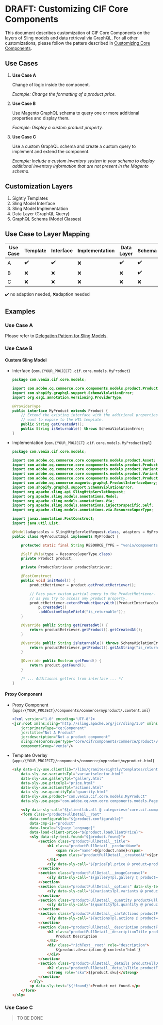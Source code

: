 # DRAFT: Customizing CIF Core Components

This document describes customization of CIF Core Components on the layers of Sling models and data retrieval via GraphQL. For all other customizations, please follow the patters described in [Customizing Core Components](https://docs.adobe.com/content/help/en/experience-manager-core-components/using/developing/customizing.html).


## Use Cases

1. **Use Case A**

    Change of logic inside the component.

    *Example: Change the formatting of a product price.*

1. **Use Case B**

    Use Magento GraphQL schema to query one or more additional properties and display them.

    *Example: Display a custom product property.*

1. **Use Case C**

    Use a custom GraphQL schema and create a custom query to implement and extend the component.

    *Example: Include a custom inventory system in your schema to display additional inventory information that are not present in the Magento schema.*

## Customization Layers
1. Sightly Templates
1. Sling Model Interface
1. Sling Model Implementation
1. Data Layer (GraphQL Query)
1. GraphQL Schema (Model Classes)

## Use Case to Layer Mapping

| Use Case | Template | Interface | Implementation | Data Layer | Schema |
| -------- | -------- | --------- | -------------- | ---------- | ------ |
| A        | ✔️       | ✔️        | ❌            | ✔️          | ✔️    |
| B        | ❌       | ❌        | ❌            | ❌          | ✔️    |
| C        | ❌       | ❌        | ❌            | ❌          | ❌    |

✔️ no adaption needed, ❌adaption needed

## Examples

### Use Case A
Please refer to [Delegation Pattern for Sling Models](https://github.com/adobe/aem-core-wcm-components/wiki/Delegation-Pattern-for-Sling-Models).

### Use Case B

#### Custom Sling Model
* Interface (`com.{YOUR_PROJECT}.cif.core.models.MyProduct`)
    ```java
    package com.venia.cif.core.models;

    import com.adobe.cq.commerce.core.components.models.product.Product;
    import com.shopify.graphql.support.SchemaViolationError;
    import org.osgi.annotation.versioning.ProviderType;

    @ProviderType
    public interface MyProduct extends Product {
        // Extend the existing interface with the additional properties which you
        // want to expose to the HTL template.
        public String getCreatedAt();
        public String isReturnable() throws SchemaViolationError;
    }
    ```

* Implementation (`com.{YOUR_PROJECT}.cif.core.models.MyProductImpl`)
    ```java
    package com.venia.cif.core.models;

    import com.adobe.cq.commerce.core.components.models.product.Asset;
    import com.adobe.cq.commerce.core.components.models.product.Product;
    import com.adobe.cq.commerce.core.components.models.product.Variant;
    import com.adobe.cq.commerce.core.components.models.product.VariantAttribute;
    import com.adobe.cq.commerce.core.components.models.product.ProductRetriever;
    import com.adobe.cq.commerce.magento.graphql.ProductInterfaceQuery;
    import com.shopify.graphql.support.SchemaViolationError;
    import org.apache.sling.api.SlingHttpServletRequest;
    import org.apache.sling.models.annotations.Model;
    import org.apache.sling.models.annotations.Via;
    import org.apache.sling.models.annotations.injectorspecific.Self;
    import org.apache.sling.models.annotations.via.ResourceSuperType;

    import javax.annotation.PostConstruct;
    import java.util.List;

    @Model(adaptables = SlingHttpServletRequest.class, adapters = MyProduct.class, resourceType = MyProductImpl.RESOURCE_TYPE)
    public class MyProductImpl implements MyProduct {

        protected static final String RESOURCE_TYPE = "venia/components/commerce/myproduct";

        @Self @Via(type = ResourceSuperType.class)
        private Product product;

        private ProductRetriever productRetriever;

        @PostConstruct
        public void initModel() {
            productRetriever = product.getProductRetriever();

            // Pass your custom partial query to the ProductRetriever. This class will automatically take care of executing your query as soon
            // as you try to access any product property.
            productRetriever.extendProductQueryWith((ProductInterfaceQuery p) ->
                p.createdAt()
                .addCustomSimpleField("is_returnable"));
        }

        @Override public String getCreatedAt() {
            return productRetriever.getProduct().getCreatedAt();
        }

        @Override public String isReturnable() throws SchemaViolationError {
            return productRetriever.getProduct().getAsString("is_returnable");
        }

        @Override public Boolean getFound() {
            return product.getFound();
        }

        /* ... Additional getters from interface ... */
    }
    ```

#### Proxy Component
* Proxy Component (`apps/{YOUR_PROJECT}/components/commerce/myproduct/.content.xml`)
    ```xml
    <?xml version="1.0" encoding="UTF-8"?>
    <jcr:root xmlns:sling="http://sling.apache.org/jcr/sling/1.0" xmlns:cq="http://www.day.com/jcr/cq/1.0" xmlns:jcr="http://www.jcp.org/jcr/1.0"
        jcr:primaryType="cq:Component"
        jcr:title="Not A Product"
        jcr:description="Not a product component"
        sling:resourceSuperType="core/cif/components/commerce/product/v1/product"
        componentGroup="venia"/>
    ```

* Template Overlay (`apps/{YOUR_PROJECT}/components/commerce/myproduct/myproduct.html`)
    ```html
    <sly data-sly-use.clientlib="/libs/granite/sightly/templates/clientlib.html"
        data-sly-use.variantsTpl="variantselector.html"
        data-sly-use.galleryTpl="gallery.html"
        data-sly-use.priceTpl="price.html"
        data-sly-use.actionsTpl="actions.html"
        data-sly-use.quantityTpl="quantity.html"
        data-sly-use.product="com.venia.cif.core.models.MyProduct"
        data-sly-use.page="com.adobe.cq.wcm.core.components.models.Page">

        <sly data-sly-call="${clientlib.all @ categories='core.cif.components.product.v1'}"/>
        <form class="productFullDetail__root"
            data-configurable="${product.configurable}"
            data-cmp-is="product"
            data-locale="${page.language}"
            data-load-client-price="${product.loadClientPrice}">
            <sly data-sly-test.found="${product.found}">
                <section class="productFullDetail__title">
                    <h1 class="productFullDetail__productName">
                        <span role="name">${product.name}</span>
                        <span class="productFullDetail__createdAt">${product.createdAt}</span> <!-- Use the new property here -->
                    </h1>
                    <sly data-sly-call="${priceTpl.price @ product=product}"></sly>
                </section>
                <section class="productFullDetail__imageCarousel">
                    <sly data-sly-call="${galleryTpl.gallery @ product=product}" data-sly-unwrap></sly>
                </section>
                <section class="productFullDetail__options" data-sly-test="${product.configurable}" data-variants="${product.variantsJson}">
                    <sly data-sly-call="${variantsTpl.variants @ product=product}" data-sly-unwrap></sly>
                </section>
                <section class="productFullDetail__quantity productFullDetail__section">
                    <sly data-sly-call="${quantityTpl.quantity @ product=product}"></sly>
                </section>
                <section class="productFullDetail__cartActions productFullDetail__section">
                    <sly data-sly-call="${actionsTpl.actions @ product=product}"></sly>
                </section>
                <section class="productFullDetail__description productFullDetail__section">
                    <h2 class="productFullDetail__descriptionTitle productFullDetail__sectionTitle">
                        Product Description
                    </h2>
                    <div class="richText__root" role="description">
                        ${product.description @ context='html'}
                    </div>
                </section>
                <section class="productFullDetail__details productFullDetail__section">
                    <h2 class="productFullDetail__detailsTitle productFullDetail__sectionTitle">SKU</h2>
                    <strong role="sku">${product.sku}</strong>
                </section>
            </sly>
            <p data-sly-test="${!found}">Product not found.</p>
        </form>
    </sly>
    ```

### Use Case C

> TO BE DONE



